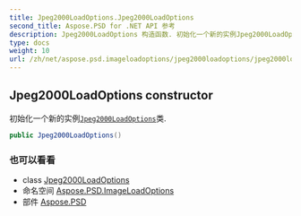 ```yaml
---
title: Jpeg2000LoadOptions.Jpeg2000LoadOptions
second_title: Aspose.PSD for .NET API 参考
description: Jpeg2000LoadOptions 构造函数. 初始化一个新的实例Jpeg2000LoadOptions类.
type: docs
weight: 10
url: /zh/net/aspose.psd.imageloadoptions/jpeg2000loadoptions/jpeg2000loadoptions/
---
```

## Jpeg2000LoadOptions constructor

初始化一个新的实例[`Jpeg2000LoadOptions`](../)类.

```csharp
public Jpeg2000LoadOptions()
```

### 也可以看看

* class [Jpeg2000LoadOptions](../)
* 命名空间 [Aspose.PSD.ImageLoadOptions](../../jpeg2000loadoptions/)
* 部件 [Aspose.PSD](../../../)



